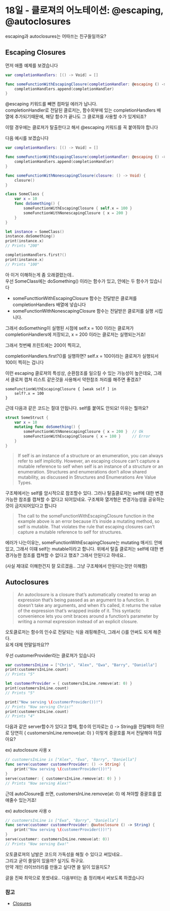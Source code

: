 # 18일 - 클로져의 어노테이션: @escaping, @autoclosures

escaping과 autoclosures는 어따쓰는 친구들일까요?

## Escaping Closures

먼저 애플 예제를 보겠습니다

```swift
var completionHandlers: [() -> Void] = []

func someFunctionWithEscapingClosure(completionHandler: @escaping () -> Void) {
    completionHandlers.append(completionHandler)
}
```

@escaping 키워드를 빼면 컴파일 에러가 납니다.  
completionHandler로 전달된 클로저는, 함수외부에 있는 completionHandlers 배열에 추가되기때문에, 해당 함수가 끝나도 그 클로져를 사용할 수가 있게되죠?

이럴 경우에는 클로져가 탈출한다고 해서 @escaping 키워드를 꼭 붙여줘야 합니다


다음 예시를 보겠습니다
```swift
var completionHandlers: [() -> Void] = []

func someFunctionWithEscapingClosure(completionHandler: @escaping () -> Void) {
    completionHandlers.append(completionHandler)
}

func someFunctionWithNonescapingClosure(closure: () -> Void) {
    closure()
}

class SomeClass {
    var x = 10
    func doSomething() {
        someFunctionWithEscapingClosure { self.x = 100 }
        someFunctionWithNonescapingClosure { x = 200 }
    }
}

let instance = SomeClass()
instance.doSomething()
print(instance.x)
// Prints "200"

completionHandlers.first?()
print(instance.x)
// Prints "100"
```

아 이거 이해하는게 좀 오래결렸는데..  
우선 SomeClass에는 doSomething() 이라는 함수가 있고, 안에는 두 함수가 있습니다

- someFuncttionWithEscapingClosure 함수는 전달받은 클로져를 completionHandlers 배열에 넣습니다
- someFunctionWithNonescapingClosure 함수는 전달받은 클로저를 실행 시킵니다.

그래서 doSomething이 실행된 시점에 self.x = 100 이라는 클로져가 completionHandlers에 저장되고, x = 200 이라는 클로저는 실행되는거죠!

그래서 첫번째 프린트에는 200이 찍히고,

completionHandlers.first?()를 실행하면?
self.x = 100이라는 클로져가 실행되서 100이 찍히는 겁니다

이런 escaping 클로져의 특성상, 순환참조를 일으킬 수 있는 가능성이 높은데요, 그래서 클로져 캡쳐 리스트 같은것을 사용해서 약한참조 처리를 해주면 좋겠죠?

```swift=
someFunctionWithEscapingClosure { [weak self ] in 
    self?.x = 100 
}
```

근데 다음과 같은 코드는 절대 안됩니다. self를 붙여도 안되요! 이유는 뭘까요?

```swift
struct SomeStruct {
    var x = 10
    mutating func doSomething() {
        someFunctionWithNonescapingClosure { x = 200 }  // Ok
        someFunctionWithEscapingClosure { x = 100 }     // Error
    }
}
```

> If self is an instance of a structure or an enumeration, you can always refer to self implicitly. However, an escaping closure can’t capture a mutable reference to self when self is an instance of a structure or an enumeration. Structures and enumerations don’t allow shared mutability, as discussed in Structures and Enumerations Are Value Types.

구조체에서는 self를 암시적으로 참조할수 있다. 그러나 탈출클로저는 self에 대한 변경가능한 참조를 캡쳐할 수 없다고 되어있네요. 구조체와 열겨형은 변경가능성을 공유하는것이 금지되어있다고 합니다



> The call to the someFunctionWithEscapingClosure function in the example above is an error because it’s inside a mutating method, so self is mutable. That violates the rule that escaping closures can’t capture a mutable reference to self for structures.

에러가 나는이유는, someFunctionWithEscapingClosure는 mutating 매서드 안에 있고, 그래서 이떄 self는 mutable이라고 합니다. 위에서 탈출 클로저는 self에 대한 변경가능한 참조를 캡쳐할 수 없다고 했죠? 그래서 안된다고 하네요..

(사실 제대로 이해한건지 잘 모르겠음.. 그냥 구조체에서 안된다는것만 이해함)

## Autoclosures

> An autoclosure is a closure that’s automatically created to wrap an expression that’s being passed as an argument to a function. It doesn’t take any arguments, and when it’s called, it returns the value of the expression that’s wrapped inside of it. This syntactic convenience lets you omit braces around a function’s parameter by writing a normal expression instead of an explicit closure.

오토클로저는 함수의 인수로 전달되는 식을 래핑해준다, 그래서 {}를 안써도 되게 해준다.  
요게 대체 먼말일까요??

우선 customerProvider라는 클로져가 있습니다
```swift
var customersInLine = ["Chris", "Alex", "Ewa", "Barry", "Daniella"]
print(customersInLine.count)
// Prints "5"

let customerProvider = { customersInLine.remove(at: 0) }
print(customersInLine.count)
// Prints "5"

print("Now serving \(customerProvider())!")
// Prints "Now serving Chris!"
print(customersInLine.count)
// Prints "4"
```

다음과 같은 server함수가 있다고 할때, 함수의 인자로는 () -> String을 전달해야 하므로 당연히 { customersInLine.remove(at: 0) } 이렇게 중괄호를 쳐서 전달해야 하잖아요?

ex) autoclosure 사용 x

```swift
// customersInLine is ["Alex", "Ewa", "Barry", "Daniella"]
func serve(customer customerProvider: () -> String) {
    print("Now serving \(customerProvider())!")
}
serve(customer: { customersInLine.remove(at: 0) } )
// Prints "Now serving Alex!"
```

근데 autoClosure를 쓰면, customersInLine.remove(at: 0) 에 쳐야할 중괄호를 없애줄수 있는거죠!

ex) autoclosure 사용 o
```swift
// customersInLine is ["Ewa", "Barry", "Daniella"]
func serve(customer customerProvider: @autoclosure () -> String) {
    print("Now serving \(customerProvider())!")
}
serve(customer: customersInLine.remove(at: 0))
// Prints "Now serving Ewa!"
```

오토클로져의 남발은 코드의 가독성을 해칠 수 있다고 써있네요..  
그리고 굳이 쓸일이 있을까? 싶기도 하구요.  
만약 개인 라이브러리를 만들고 싶다면 쓸 일이 있을지도?  

글을 진짜 최악으로 못썼네요.. 다음부터는 좀 정리해서 써보도록 하겠습니다

### 참고
- [Closures](https://docs.swift.org/swift-book/LanguageGuide/Closures.html)